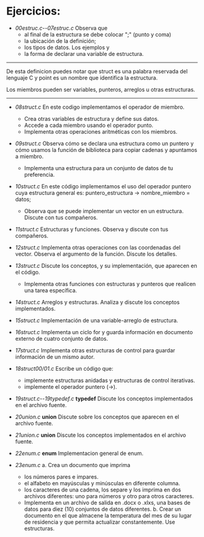 # Ejercicios:
- *00estruc.c*--*07estruc.c* Observa que 
	- al final de la estructura se debe colocar ";" (punto y coma) 
	- la ubicación de la definición; 
	- los tipos de datos. Los ejemplos y 
	- la forma de declarar una variable de estructura.
___
De esta definicion puedes notar que struct es una palabra reservada 
del lenguaje C y point es un nombre que identifica la estructura.

Los miembros pueden ser variables, punteros, arreglos u otras 
estructuras.
___

- *08struct.c* En este codigo implementamos el operador de miembro. 
	- Crea otras variables de estructura y define sus datos.
	- Accede a cada miembro usando el operador punto.
	- Implementa otras operaciones aritméticas con los miembros.

- *09struct.c* Observa cómo se declara una estructura como un puntero y 
	cómo usamos la función de biblioteca para copiar cadenas y 
	apuntamos a miembro.
	- Implementa una estructura para un conjunto de datos de tu preferencia.

- *10struct.c* En este código implementamos el uso del 
	operador puntero cuya estructura general es:
	puntero_estructura -> nombre_miembro = datos;
	- Observa que se puede implementar un vector en un estructura. Discute con tus compañeros.
- *11struct.c* Estructuras y funciones. Observa y discute con tus compañeros.

- *12struct.c* Implementa otras operaciones con las coordenadas del vector.
	Observa el argumento de la función. Discute los detalles.

- *13struct.c* Discute los conceptos, y su implementación, que aparecen en el 
	código. 
	- Implementa otras funciones con estructuras y punteros que realicen una 
	tarea específica.

- *14struct.c* Arreglos y estructuras. Analiza y discute los conceptos implementados.

- *15struct.c* Implementación de una variable-arreglo de estructura.

- *16struct.c* Implementa un ciclo for y guarda información en documento externo de 
	cuatro conjunto de datos.

- *17struct.c* Implementa otras estructuras de control para guardar información de un mismo autor.

- *18struct00/01.c* Escribe un código que:
	- implemente estructuras anidadas y estructuras de control iterativas.
	- implemente el operador puntero (->).

- *19struct.c*--*19typedef.c* **typedef** Discute los conceptos implementados en el archivo fuente.

- *20union.c* **union** Discute sobre los conceptos que aparecen en el archivo fuente.

- *21union.c* **union** Discute los conceptos implementados en el archivo fuente.

- *22enum.c* **enum** Implementacion general de enum.

- *23enum.c* 
	a. Crea un documento que imprima 
	- los números pares e impares.
	- el alfabeto en mayúsculas y minúsculas en diferente columna.
	- los caracteres de una cadena, los separe y los imprima en dos archivos 
	diferentes: uno para números y otro para otros caracteres.
	- Implementa en un archivo de salida en .docx o .xlxs, 
	una bases de datos para diez (10) conjuntos de datos diferentes. 
	b. Crear un documento en el que almacene 
	la temperatura del mes de su lugar de residencia y que permita 
	actualizar constantemente. Use estructuras.


<!---

/* ********************* TEXTO SIN ACENTOS *********************/
// Recuerda documentar tus codigos

--->
